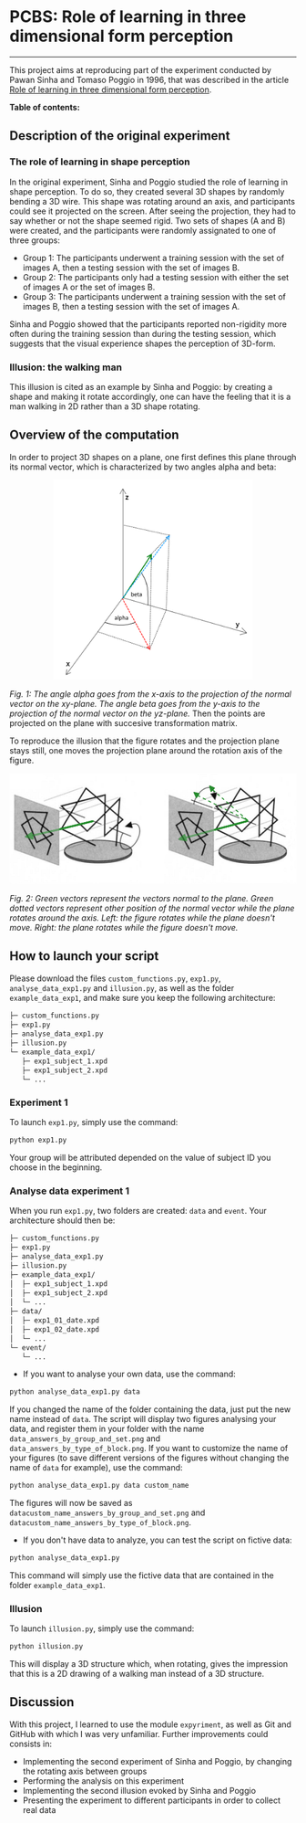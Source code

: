 # PCBS: Role of learning in three dimensional form perception
---

This project aims at reproducing part of the experiment conducted by Pawan Sinha and Tomaso Poggio in 1996, that was described in the article [Role of learning in three dimensional form perception](https://www.nature.com/articles/384460a0).

**Table of contents:**


## Description of the original experiment

### The role of learning in shape perception
In the original experiment, Sinha and Poggio studied the role of learning in shape perception. To do so, they created several 3D shapes by randomly bending a 3D wire. This shape was rotating around an axis, and participants could see it projected on the screen. After seeing the projection, they had to say whether or not the shape seemed rigid. Two sets of shapes (A and B) were created, and the participants were randomly assignated to one of three groups:
+ Group 1: The participants underwent a training session with the set of images A, then a testing session with the set of images B.
+ Group 2: The participants only had a testing session with either the set of images A or the set of images B.
+ Group 3: The participants underwent a training session with the set of images B, then a testing session with the set of images A.

Sinha and Poggio showed that the participants reported non-rigidity more often during the training session than during the testing session, which suggests that the visual experience shapes the perception of 3D-form.

### Illusion: the walking man
This illusion is cited as an example by Sinha and Poggio: by creating a shape and making it rotate accordingly, one can have the feeling that it is a man walking in 2D rather than a 3D shape rotating.

## Overview of the computation

In order to project 3D shapes on a plane, one first defines this plane through its normal vector, which is characterized by two angles alpha and beta:

<p align="center">
 <img src="https://github.com/jbenon/PCBS-Role-of-learning-in-three-dimensional-form-perception/blob/9fea967ac9697fc233f4cd83255bb4ecbe609760/scheme_3d_vector_defined_by_two_angles.png?raw=True" height=350 width=350>
</p>

*Fig. 1: The angle alpha goes from the x-axis to the projection of the normal vector on the xy-plane. The angle beta goes from the y-axis to the projection of the normal vector on the yz-plane.*
Then the points are projected on the plane with succesive transformation matrix.

To reproduce the illusion that the figure rotates and the projection plane stays still, one moves the projection plane around the rotation axis of the figure.
<p align="center">
 <img src="https://github.com/jbenon/PCBS-Role-of-learning-in-three-dimensional-form-perception/blob/36ec6b3e0fdc957525350bb3b58cd8634a98fadc/scheme_rotating_structure_and_rotating_plane.png?raw=True" width=800>
</p>

*Fig. 2: Green vectors represent the vectors normal to the plane. Green dotted vectors represent other position of the normal vector while the plane rotates around the axis. Left: the figure rotates while the plane doesn't move. Right: the plane rotates while the figure doesn't move.*

## How to launch your script
Please download the files `custom_functions.py`, `exp1.py`, `analyse_data_exp1.py` and `illusion.py`, as well as the folder `example_data_exp1`, and make sure you keep the following architecture:

```
├─ custom_functions.py
├─ exp1.py
├─ analyse_data_exp1.py
├─ illusion.py
└─ example_data_exp1/
   ├─ exp1_subject_1.xpd
   ├─ exp1_subject_2.xpd
   └─ ...
```

### Experiment 1
To launch `exp1.py`, simply use the command:
``` sh
python exp1.py
```
Your group will be attributed depended on the value of subject ID you choose in the beginning.

### Analyse data experiment 1
When you run `exp1.py`, two folders are created: `data` and `event`. Your architecture should then be:
```
├─ custom_functions.py
├─ exp1.py
├─ analyse_data_exp1.py
├─ illusion.py
├─ example_data_exp1/
│  ├─ exp1_subject_1.xpd
│  ├─ exp1_subject_2.xpd
│  └─ ...
├─ data/
│  ├─ exp1_01_date.xpd
│  ├─ exp1_02_date.xpd
│  └─ ...
└─ event/
   └─ ...
```
+ If you want to analyse your own data, use the command:
``` sh
python analyse_data_exp1.py data
```
If you changed the name of the folder containing the data, just put the new name instead of `data`.
The script will display two figures analysing your data, and register them in your folder with the name `data_answers_by_group_and_set.png` and `data_answers_by_type_of_block.png`.
If you want to customize the name of your figures (to save different versions of the figures without changing the name of `data` for example), use the command:
``` sh
python analyse_data_exp1.py data custom_name
```
The figures will now be saved as `datacustom_name_answers_by_group_and_set.png` and `datacustom_name_answers_by_type_of_block.png`.
+ If you don't have data to analyze, you can test the script on fictive data:
``` sh
python analyse_data_exp1.py
```
This command will simply use the fictive data that are contained in the folder `example_data_exp1`.


### Illusion
To launch `illusion.py`, simply use the command:
``` sh
python illusion.py
```
This will display a 3D structure which, when rotating, gives the impression that this is a 2D drawing of a walking man instead of a 3D structure.

## Discussion
With this project, I learned to use the module `expyriment`, as well as Git and GitHub with which I was very unfamiliar.
Further improvements could consists in:
+ Implementing the second experiment of Sinha and Poggio, by changing the rotating axis between groups
+ Performing the analysis on this experiment
+ Implementing the second illusion evoked by Sinha and Poggio
+ Presenting the experiment to different participants in order to collect real data

